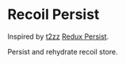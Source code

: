 # Recoil Persist

Inspired by [t2zz](https://github.com/rt2zz) [Redux Persist](https://github.com/rt2zz/redux-persist).

Persist and rehydrate recoil store.
